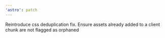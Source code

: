```yaml
---
'astro': patch
---
```


Reintroduce css deduplication fix. Ensure assets already added to a client chunk are not flagged as orphaned
